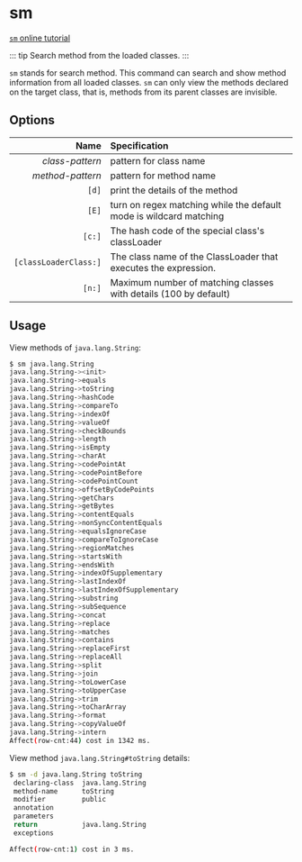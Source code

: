 # sm

[`sm` online tutorial](https://arthas.aliyun.com/doc/arthas-tutorials?language=en&id=command-sm)

::: tip
Search method from the loaded classes.
:::

`sm` stands for search method. This command can search and show method information from all loaded classes. `sm` can only view the methods declared on the target class, that is, methods from its parent classes are invisible.

## Options

|                  Name | Specification                                                      |
| --------------------: | :----------------------------------------------------------------- |
|       _class-pattern_ | pattern for class name                                             |
|      _method-pattern_ | pattern for method name                                            |
|                 `[d]` | print the details of the method                                    |
|                 `[E]` | turn on regex matching while the default mode is wildcard matching |
|                `[c:]` | The hash code of the special class's classLoader                   |
| `[classLoaderClass:]` | The class name of the ClassLoader that executes the expression.    |
|                `[n:]` | Maximum number of matching classes with details (100 by default)   |

## Usage

View methods of `java.lang.String`:

```bash
$ sm java.lang.String
java.lang.String-><init>
java.lang.String->equals
java.lang.String->toString
java.lang.String->hashCode
java.lang.String->compareTo
java.lang.String->indexOf
java.lang.String->valueOf
java.lang.String->checkBounds
java.lang.String->length
java.lang.String->isEmpty
java.lang.String->charAt
java.lang.String->codePointAt
java.lang.String->codePointBefore
java.lang.String->codePointCount
java.lang.String->offsetByCodePoints
java.lang.String->getChars
java.lang.String->getBytes
java.lang.String->contentEquals
java.lang.String->nonSyncContentEquals
java.lang.String->equalsIgnoreCase
java.lang.String->compareToIgnoreCase
java.lang.String->regionMatches
java.lang.String->startsWith
java.lang.String->endsWith
java.lang.String->indexOfSupplementary
java.lang.String->lastIndexOf
java.lang.String->lastIndexOfSupplementary
java.lang.String->substring
java.lang.String->subSequence
java.lang.String->concat
java.lang.String->replace
java.lang.String->matches
java.lang.String->contains
java.lang.String->replaceFirst
java.lang.String->replaceAll
java.lang.String->split
java.lang.String->join
java.lang.String->toLowerCase
java.lang.String->toUpperCase
java.lang.String->trim
java.lang.String->toCharArray
java.lang.String->format
java.lang.String->copyValueOf
java.lang.String->intern
Affect(row-cnt:44) cost in 1342 ms.
```

View method `java.lang.String#toString` details:

```bash
$ sm -d java.lang.String toString
 declaring-class  java.lang.String
 method-name      toString
 modifier         public
 annotation
 parameters
 return           java.lang.String
 exceptions

Affect(row-cnt:1) cost in 3 ms.
```
